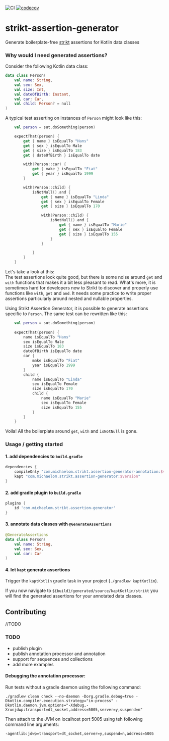 ![CI](https://github.com/michaelom/strikt-assertion-generator/workflows/CI/badge.svg?event=push)
[![codecov](https://codecov.io/gh/michaelom/strikt-assertion-generator/branch/master/graph/badge.svg)](https://codecov.io/gh/michaelom/strikt-assertion-generator)

# strikt-assertion-generator
Generate boilerplate-free [strikt](strikt.io) assertions for Kotlin data classes

### Why would I need generated assertions?
Consider the following Kotlin data class:

```kotlin
data class Person(
    val name: String,
    val sex: Sex,
    val size: Int,
    val dateOfBirth: Instant,
    val car: Car,
    val child: Person? = null
)
```

A typical test asserting on instances of `Person` might look like this:

```kotlin
    val person = sut.doSomething(person)    

    expectThat(person) {
        get { name } isEqualTo "Hans"
        get { sex } isEqualTo Male
        get { size } isEqualTo 183
        get { dateOfBirth } isEqualTo date

        with(Person::car) {
            get { make } isEqualTo "Fiat"
            get { year } isEqualTo 1999
        }

        with(Person::child) {
            isNotNull().and {
                get { name } isEqualTo "Linda"
                get { sex } isEqualTo Female
                get { size } isEqualTo 170

                with(Person::child) {
                    isNotNull().and {
                        get { name } isEqualTo "Marie"
                        get { sex } isEqualTo Female
                        get { size } isEqualTo 155
                    }
                }

            }
        }
    }
```  
Let's take a look at this:  
The test assertions look quite good, but there is some noise around `get` and `with` functions that makes it a bit less pleasant to read.
What's more, it is sometimes hard for developers new to Strikt to discover and properly use functions like `with`, `get` and `and`. 
It needs some practice to write proper assertions particularly around nested and nullable properties.

Using Strikt Assertion Generator, it is possible to generate assertions specific to `Person`. The same test can be rewritten like this:

```kotlin
    val person = sut.doSomething(person)
    
    expectThat(person) {
        name isEqualTo "Hans"
        sex isEqualTo Male
        size isEqualTo 183
        dateOfBirth isEqualTo date
        car {
            make isEqualTo "Fiat"
            year isEqualTo 1999
        }
        child {
            name isEqualTo "Linda"
            sex isEqualTo Female
            size isEqualTo 170
            child {
                name isEqualTo "Marie"
                sex isEqualTo Female
                size isEqualTo 155
            }
        }
    }
```  

Voila! All the boilerplate around `get`, `with` and `isNotNull` is gone.

### Usage / getting started
#### 1. add dependencies to `build.gradle` 
```groovy
dependencies {
    compileOnly "com.michaelom.strikt.assertion-generator-annotation:$version"
    kapt "com.michaelom.strikt.assertion-generator:$version"
}
```
#### 2. add gradle plugin to `build.gradle`
```groovy
plugins {
    id 'com.michaelom.strikt.assertion-generator'
}
```
#### 3. annotate data classes with `@GenerateAssertions` 
```kotlin
@GenerateAssertions
data class Person(
    val name: String,
    val sex: Sex,
    val car: Car
)
```
#### 4. let `kapt` generate assertions
Trigger the `kaptKotlin` gradle task in your project (`./gradlew kaptKotlin`).  

If you now navigate to `${build}/generated/source/kaptKotlin/strikt` you will find the generated assertions 
for your annotated data classes.




## Contributing
//TODO


### TODO
- publish plugin
- publish annotation processor and annotation
- support for sequences and collections
- add more examples 

#### Debugging the annotation processor:

Run tests without a gradle daemon using the following command:
```shell script
./gradlew clean check --no-daemon -Dorg.gradle.debug=true -Dkotlin.compiler.execution.strategy="in-process" -Dkotlin.daemon.jvm.options="-Xdebug,-Xrunjdwp:transport=dt_socket,address=5005,server=y,suspend=n"
```

Then attach to the JVM on localhost port 5005 using teh following command line arguments:
```shell script
-agentlib:jdwp=transport=dt_socket,server=y,suspend=n,address=5005
```
